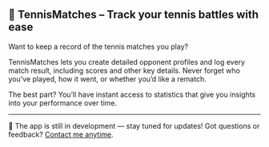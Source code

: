 🎾 TennisMatches – Track your tennis battles with ease
--

Want to keep a record of the tennis matches you play?

TennisMatches lets you create detailed opponent profiles and log every match result, including scores and other key details. Never forget who you’ve played, how it went, or whether you’d like a rematch.

The best part? You’ll have instant access to statistics that give you insights into your performance over time.

---

🚧 The app is still in development — stay tuned for updates!
Got questions or feedback? [Contact me anytime](https://github.com/albertoursino).
